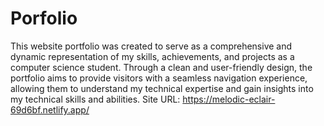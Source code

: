 # Porfolio
This website portfolio was created to serve as a comprehensive and dynamic representation of my skills, achievements, and projects as a computer science student. Through a clean and user-friendly design, the portfolio aims to provide visitors with a seamless navigation experience, allowing them to  understand my technical expertise and gain insights into my technical skills and abilities. 
Site URL: https://melodic-eclair-69d6bf.netlify.app/

